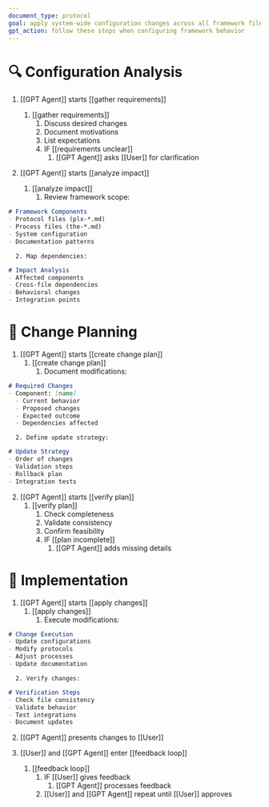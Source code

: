 ```yaml
---
document_type: protocol
goal: apply system-wide configuration changes across all framework files
gpt_action: follow these steps when configuring framework behavior
---
```


# 🔍 Configuration Analysis

1. [[GPT Agent]] starts [[gather requirements]]
   1. [[gather requirements]]
      1. Discuss desired changes
      2. Document motivations
      3. List expectations
      4. IF [[requirements unclear]]
         1. [[GPT Agent]] asks [[User]] for clarification

2. [[GPT Agent]] starts [[analyze impact]]
   1. [[analyze impact]]
      1. Review framework scope:
```markdown
# Framework Components
- Protocol files (plx-*.md)
- Process files (the-*.md)
- System configuration
- Documentation patterns
```
      2. Map dependencies:
```markdown
# Impact Analysis
- Affected components
- Cross-file dependencies
- Behavioral changes
- Integration points
```

# 📝 Change Planning

1. [[GPT Agent]] starts [[create change plan]]
   1. [[create change plan]]
      1. Document modifications:
```markdown
# Required Changes
- Component: [name]
  - Current behavior
  - Proposed changes
  - Expected outcome
  - Dependencies affected
```
      2. Define update strategy:
```markdown
# Update Strategy
- Order of changes
- Validation steps
- Rollback plan
- Integration tests
```

2. [[GPT Agent]] starts [[verify plan]]
   1. [[verify plan]]
      1. Check completeness
      2. Validate consistency
      3. Confirm feasibility
      4. IF [[plan incomplete]]
         1. [[GPT Agent]] adds missing details

# 🔄 Implementation

1. [[GPT Agent]] starts [[apply changes]]
   1. [[apply changes]]
      1. Execute modifications:
```markdown
# Change Execution
- Update configurations
- Modify protocols
- Adjust processes
- Update documentation
```
      2. Verify changes:
```markdown
# Verification Steps
- Check file consistency
- Validate behavior
- Test integrations
- Document updates
```

2. [[GPT Agent]] presents changes to [[User]]

3. [[User]] and [[GPT Agent]] enter [[feedback loop]]
   1. [[feedback loop]]
      1. IF [[User]] gives feedback
         1. [[GPT Agent]] processes feedback
      2. [[User]] and [[GPT Agent]] repeat until [[User]] approves